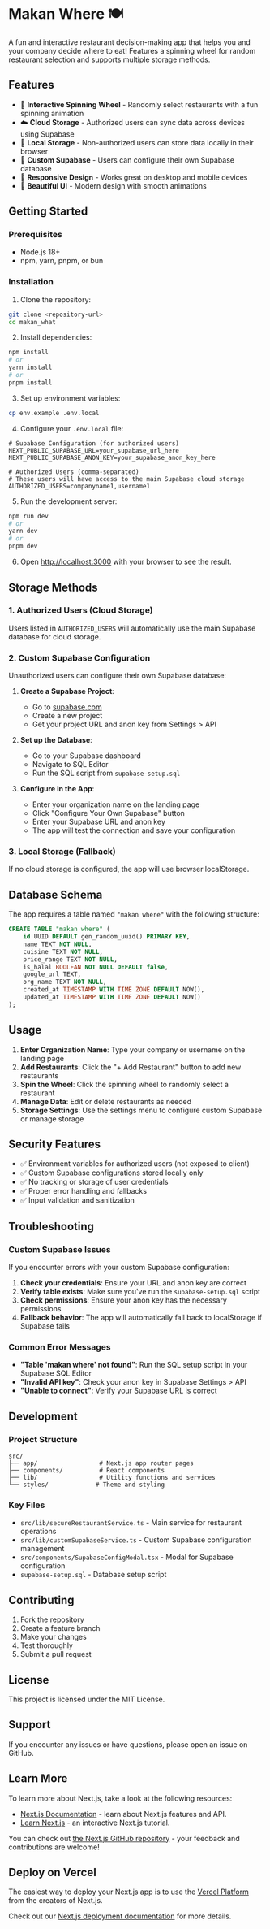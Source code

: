 # Makan Where 🍽️

A fun and interactive restaurant decision-making app that helps you and your company decide where to eat! Features a spinning wheel for random restaurant selection and supports multiple storage methods.

## Features

- 🎯 **Interactive Spinning Wheel** - Randomly select restaurants with a fun spinning animation
- ☁️ **Cloud Storage** - Authorized users can sync data across devices using Supabase
- 💾 **Local Storage** - Non-authorized users can store data locally in their browser
- 🔧 **Custom Supabase** - Users can configure their own Supabase database
- 📱 **Responsive Design** - Works great on desktop and mobile devices
- 🎨 **Beautiful UI** - Modern design with smooth animations

## Getting Started

### Prerequisites

- Node.js 18+
- npm, yarn, pnpm, or bun

### Installation

1. Clone the repository:

```bash
git clone <repository-url>
cd makan_what
```

2. Install dependencies:

```bash
npm install
# or
yarn install
# or
pnpm install
```

3. Set up environment variables:

```bash
cp env.example .env.local
```

4. Configure your `.env.local` file:

```env
# Supabase Configuration (for authorized users)
NEXT_PUBLIC_SUPABASE_URL=your_supabase_url_here
NEXT_PUBLIC_SUPABASE_ANON_KEY=your_supabase_anon_key_here

# Authorized Users (comma-separated)
# These users will have access to the main Supabase cloud storage
AUTHORIZED_USERS=companyname1,username1
```

5. Run the development server:

```bash
npm run dev
# or
yarn dev
# or
pnpm dev
```

6. Open [http://localhost:3000](http://localhost:3000) with your browser to see the result.

## Storage Methods

### 1. Authorized Users (Cloud Storage)

Users listed in `AUTHORIZED_USERS` will automatically use the main Supabase database for cloud storage.

### 2. Custom Supabase Configuration

Unauthorized users can configure their own Supabase database:

1. **Create a Supabase Project**:

   - Go to [supabase.com](https://supabase.com)
   - Create a new project
   - Get your project URL and anon key from Settings > API

2. **Set up the Database**:

   - Go to your Supabase dashboard
   - Navigate to SQL Editor
   - Run the SQL script from `supabase-setup.sql`

3. **Configure in the App**:
   - Enter your organization name on the landing page
   - Click "Configure Your Own Supabase" button
   - Enter your Supabase URL and anon key
   - The app will test the connection and save your configuration

### 3. Local Storage (Fallback)

If no cloud storage is configured, the app will use browser localStorage.

## Database Schema

The app requires a table named `"makan where"` with the following structure:

```sql
CREATE TABLE "makan where" (
    id UUID DEFAULT gen_random_uuid() PRIMARY KEY,
    name TEXT NOT NULL,
    cuisine TEXT NOT NULL,
    price_range TEXT NOT NULL,
    is_halal BOOLEAN NOT NULL DEFAULT false,
    google_url TEXT,
    org_name TEXT NOT NULL,
    created_at TIMESTAMP WITH TIME ZONE DEFAULT NOW(),
    updated_at TIMESTAMP WITH TIME ZONE DEFAULT NOW()
);
```

## Usage

1. **Enter Organization Name**: Type your company or username on the landing page
2. **Add Restaurants**: Click the "+ Add Restaurant" button to add new restaurants
3. **Spin the Wheel**: Click the spinning wheel to randomly select a restaurant
4. **Manage Data**: Edit or delete restaurants as needed
5. **Storage Settings**: Use the settings menu to configure custom Supabase or manage storage

## Security Features

- ✅ Environment variables for authorized users (not exposed to client)
- ✅ Custom Supabase configurations stored locally only
- ✅ No tracking or storage of user credentials
- ✅ Proper error handling and fallbacks
- ✅ Input validation and sanitization

## Troubleshooting

### Custom Supabase Issues

If you encounter errors with your custom Supabase configuration:

1. **Check your credentials**: Ensure your URL and anon key are correct
2. **Verify table exists**: Make sure you've run the `supabase-setup.sql` script
3. **Check permissions**: Ensure your anon key has the necessary permissions
4. **Fallback behavior**: The app will automatically fall back to localStorage if Supabase fails

### Common Error Messages

- **"Table 'makan where' not found"**: Run the SQL setup script in your Supabase SQL Editor
- **"Invalid API key"**: Check your anon key in Supabase Settings > API
- **"Unable to connect"**: Verify your Supabase URL is correct

## Development

### Project Structure

```
src/
├── app/                 # Next.js app router pages
├── components/          # React components
├── lib/                 # Utility functions and services
└── styles/             # Theme and styling
```

### Key Files

- `src/lib/secureRestaurantService.ts` - Main service for restaurant operations
- `src/lib/customSupabaseService.ts` - Custom Supabase configuration management
- `src/components/SupabaseConfigModal.tsx` - Modal for Supabase configuration
- `supabase-setup.sql` - Database setup script

## Contributing

1. Fork the repository
2. Create a feature branch
3. Make your changes
4. Test thoroughly
5. Submit a pull request

## License

This project is licensed under the MIT License.

## Support

If you encounter any issues or have questions, please open an issue on GitHub.

## Learn More

To learn more about Next.js, take a look at the following resources:

- [Next.js Documentation](https://nextjs.org/docs) - learn about Next.js features and API.
- [Learn Next.js](https://nextjs.org/learn) - an interactive Next.js tutorial.

You can check out [the Next.js GitHub repository](https://github.com/vercel/next.js) - your feedback and contributions are welcome!

## Deploy on Vercel

The easiest way to deploy your Next.js app is to use the [Vercel Platform](https://vercel.com/new?utm_medium=default-template&filter=next.js&utm_source=create-next-app&utm_campaign=create-next-app-readme) from the creators of Next.js.

Check out our [Next.js deployment documentation](https://nextjs.org/docs/app/building-your-application/deploying) for more details.
